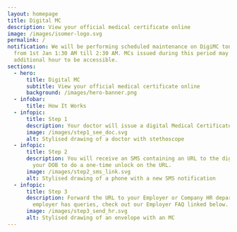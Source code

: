 ```yaml
---
layout: homepage
title: Digital MC
description: View your official medical certificate online
image: /images/isomer-logo.svg
permalink: /
notification: We will be performing scheduled maintenance on DigiMC tonight,
  from 1st Jan 1:30 AM till 2:30 AM. MCs issued during this period may take an
  additional hour to be accessible.
sections:
  - hero:
      title: Digital MC
      subtitle: View your official medical certificate online
      background: /images/hero-banner.png
  - infobar:
      title: How It Works
  - infopic:
      title: Step 1
      description: Your doctor will issue a digital Medical Certificate (MC)
      image: /images/step1_see_doc.svg
      alt: Stylised drawing of a doctor with stethoscope
  - infopic:
      title: Step 2
      description: You will receive an SMS containing an URL to the digital MC. Key in
        your DOB to do a one-time unlock on the URL.
      image: /images/step2_sms_link.svg
      alt: Stylised drawing of a phone with a new SMS notification
  - infopic:
      title: Step 3
      description: Forward the URL to your Employer or Company HR department. If your
        employer has queries, check out our Employer FAQ linked below.
      image: /images/step3_send_hr.svg
      alt: Stylised drawing of an envelope with an MC
---
```

